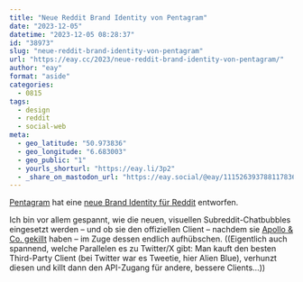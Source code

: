 ```yaml
---
title: "Neue Reddit Brand Identity von Pentagram"
date: "2023-12-05"
datetime: "2023-12-05 08:28:37"
id: "38973"
slug: "neue-reddit-brand-identity-von-pentagram"
url: "https://eay.cc/2023/neue-reddit-brand-identity-von-pentagram/"
author: "eay"
format: "aside"
categories:
  - 0815
tags:
  - design
  - reddit
  - social-web
meta:
  - geo_latitude: "50.973836"
  - geo_longitude: "6.683003"
  - geo_public: "1"
  - yourls_shorturl: "https://eay.li/3p2"
  - _share_on_mastodon_url: "https://eay.social/@eay/111526393788117836"
---
```


[Pentagram](https://www.pentagram.com/) hat eine [neue Brand Identity für Reddit](https://www.pentagram.com/work/reddit) entworfen.

Ich bin vor allem gespannt, wie die neuen, visuellen Subreddit-Chatbubbles eingesetzt werden – und ob sie den offiziellen Client – nachdem sie [Apollo & Co. gekillt](https://eay.cc/2023/reddit-erhoeht-sein-api-pricing-wodurch-die-third-party-app-apollo-jaehrlich-20-millionen-us-dollar-bezahlen-muesste/) haben – im Zuge dessen endlich aufhübschen. ((Eigentlich auch spannend, welche Parallelen es zu Twitter/X gibt: Man kauft den besten Third-Party Client (bei Twitter war es Tweetie, hier Alien Blue), verhunzt diesen und killt dann den API-Zugang für andere, bessere Clients…))
